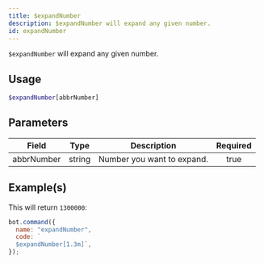 ```yaml
---
title: $expandNumber
description: $expandNumber will expand any given number.
id: expandNumber
---
```


`$expandNumber` will expand any given number.

## Usage

```php
$expandNumber[abbrNumber]
```

## Parameters

| Field      | Type   | Description                | Required |
| ---------- | ------ | -------------------------- | :------: |
| abbrNumber | string | Number you want to expand. |   true   |

## Example(s)

This will return `1300000`:

```javascript
bot.command({
  name: "expandNumber",
  code: `
  $expandNumber[1.3m]`,
});
```
